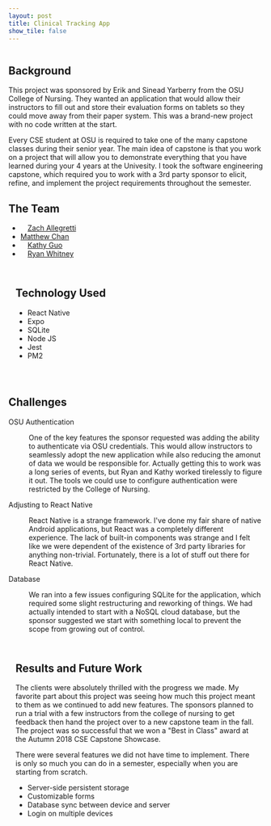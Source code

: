```yaml
---
layout: post
title: Clinical Tracking App
show_tile: false
---
```

<div class="box alt">
		<div class="row uniform">
			<div class="4u"><span class="image fit"><img src="assets/images/clinical_screenshot_1.png" alt="" /></span></div>
			<div class="4u"><span class="image fit"><img src="assets/images/clinical_screenshot_4.png" alt="" /></span></div>
			<div class="4u$"><span class="image fit"><img src="assets/images/clinical_screenshot_3.png" alt="" /></span></div>
		</div>
	</div>
<div>
	<!-- One -->
	<section id="one">
		<div class="inner">
			<!-- Content -->
			<h2 id="content">Background</h2>
			<p>This project was sponsored by Erik and Sinead Yarberry from the OSU College of Nursing. They wanted an application that would allow their instructors to fill out and store their evaluation forms on tablets so they could move away from their paper system. This was a brand-new project with no code written at the start. </p>
			<p>Every CSE student at OSU is required to take one of the many capstone classes during their senior year. The main idea of capstone is that you work on a project that will allow you to demonstrate everything that you have learned during your 4 years at the Univesity. I took the software engineering capstone, which required you to work with a 3rd party sponsor to elicit, refine, and implement the project requirements throughout the semester.</p>
		</div>
		<div class="inner">
			<h2>The Team</h2>
		</div>
		<ul class="actions">
					<li><a href="https://www.linkedin.com/in/zachary-allegretti-37ba18154/" class="button special" style = "margin: 1em">Zach Allegretti</a></li>
					<li><a href="#" class="button special" style="pointer-events: none;" style = "margin: 1em">Matthew Chan</a></li>
					<li><a href="https://www.linkedin.com/in/kathy-guo/" class="button special" style = "margin: 1em">Kathy Guo</a></li>
					<li><a href="https://www.linkedin.com/in/ryan-whitney-847226132/" class="button special" style = "margin: 1em">Ryan Whitney</a></li>
		</ul>
	</section>
	<section class = "spotlights">
		<section>
			<div class = "inner" style = "padding: 1em">
				<h2>Technology Used</h2>
				<ul>
					<li>React Native</li>
					<li>Expo</li>
					<li>SQLite</li>
					<li>Node JS</li>
					<li>Jest</li>
					<li>PM2</li>
				</ul>
			</div>
		</section>
	</section>
	<div class="box alt" style = "padding-top: 1em">
		<div class="row">
			<div class="2u"><span class="image fit"><img src="assets/images/react.svg" alt="" /></span></div>
			<div class="2u"><span class="image fit"><img src="assets/images/expo.svg" alt="" /></span></div>
			<div class="2u"><span class="image fit"><img src="assets/images/sqlite.svg" alt="" /></span></div>
			<div class="2u"><span class="image fit"><img src="assets/images/node.svg" alt="" /></span></div>
			<div class="2u"><span class="image fit"><img src="assets/images/jest.svg" alt="" /></span></div>
			<div class="2u"><span class="image fit"><img src="assets/images/pm2.svg" alt="" /></span></div>
		</div>
	</div>
	<section>
		<div class = "inner">
			<h2> Challenges </h2>
		<dl>
		<dt>OSU Authentication</dt>
			<dd>
				<p>One of the key features the sponsor requested was adding the ability to authenticate via OSU credentials. This would allow instructors to seamlessly adopt the new application while also reducing the amonut of data we would be responsible for. Actually getting this to work was a long series of events, but Ryan and Kathy worked tirelessly to figure it out. The tools we could use to configure authentication were restricted by the College of Nursing.</p>
			</dd>
			<dt>Adjusting to React Native</dt>
			<dd>
				<p>React Native is a strange framework. I've done my fair share of native Android applications, but React was a completely different experience. The lack of built-in components was strange and I felt like we were dependent of the existence of 3rd party libraries for anything non-trivial. Fortunately, there is a lot of stuff out there for React Native.</p>
			</dd>
			<dt>Database</dt>
			<dd>
				<p>We ran into a few issues configuring SQLite for the application, which required some slight restructuring and reworking of things. We had actually intended to start with a NoSQL cloud database, but the sponsor suggested we start with something local to prevent the scope from growing out of control.</p>
			</dd>
		</dl>
		</div>
	</section>
	<section class = "spotlights">
		<section>
			<div class = "inner" style = "padding: 1em">
				<h2>Results and Future Work</h2>
				<p>The clients were absolutely thrilled with the progress we made. My favorite part about this project was seeing how much this project meant to them as we continued to add new features. The sponsors planned to run a trial with a few instructors from the college of nursing to get feedback then hand the project over to a new capstone team in the fall. The project was so successful that we won a "Best in Class" award at the Autumn 2018 CSE Capstone Showcase.</p>
				<p>There were several features we did not have time to implement. There is only so much you can do in a semester, especially when you are starting from scratch.</p>
				<ul>
					<li>Server-side persistent storage</li>
					<li>Customizable forms</li>
					<li>Database sync between device and server </li>
					<li>Login on multiple devices</li>
				</ul>
			</div>
		</section>
	</section>
	
</div>
